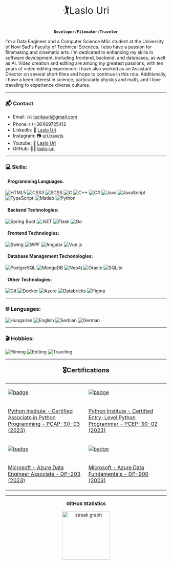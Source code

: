 <p align="center" style="font-size: 30px;">🏌Laslo Uri</p>

<p align="center"><strong><code>Developer/Filmmaker/Traveler</code></strong></p>

I'm a Data Engineer and a Computer Science MSc student at the University of Novi Sad's Faculty of Technical Sciences. I also have a passion for filmmaking and cinematic arts. I'm dedicated to enhancing my skills in software development, including frontend, backend, and databases, as well as AI. Video creation and editing are among my greatest passions, with ten years of video editing experience. I have also worked as an Assistant Director on several short films and hope to continue in this role. Additionally, I have a keen interest in science, particularly physics and math, and I love traveling to experience diverse cultures.

 ---
### 📬 Contact

- Email: ✉️ [lacikauri@gmail.com](<mailto:lacikauri@gmail.com>)
- Phone: 📞 (+381)69725412
- LinkedIn: 💼 [Laslo Uri](<http://www.linkedin.com/in/laslo-uri>)
- Instagram: 📷 [uri.travels](<https://www.instagram.com/uri.travels/>)
- Youtube: 🎥 [Laslo Uri](<https://www.youtube.com/@LasloUri>)
- GitHub: 🐱‍💻 [laslo-uri](<http://www.github.com/laslo-uri>)


 ---

### 💻 Skills:
#### &nbsp; Programming Languages:
![HTML5](<https://img.shields.io/badge/html5-%23E34F26.svg?style=for-the-badge&logo=html5&logoColor=white>)
![CSS3](<https://img.shields.io/badge/css3-%231572B6.svg?style=for-the-badge&logo=css3&logoColor=white>)
![SCSS](<https://img.shields.io/badge/scss-%231572B6.svg?style=for-the-badge&logo=sass&logoColor=white>)
![C](<https://img.shields.io/badge/c-%2300599C.svg?style=for-the-badge&logo=c&logoColor=white>)
![C++](<https://img.shields.io/badge/c++-%2300599C.svg?style=for-the-badge&logo=c%2B%2B&logoColor=white>)
![C#](<https://img.shields.io/badge/c%23-%23239120.svg?style=for-the-badge&logo=c-sharp&logoColor=white>)
![Java](<https://img.shields.io/badge/java-%23ED8B00.svg?style=for-the-badge&logo=java&logoColor=white>)
![JavaScript](<https://img.shields.io/badge/javascript-%23323330.svg?style=for-the-badge&logo=javascript&logoColor=%23F7DF1E>)
![TypeScript](<https://img.shields.io/badge/typescript-%23007ACC.svg?style=for-the-badge&logo=typescript&logoColor=white>)
![Matlab](<https://img.shields.io/badge/matlab-%230077B5.svg?style=for-the-badge&logo=mathworks&logoColor=white>)
![Python](<https://img.shields.io/badge/python-3670A0?style=for-the-badge&logo=python&logoColor=ffdd54>)

#### &nbsp; Backend Technologies:

![Spring Boot](<https://img.shields.io/badge/Spring_Boot-F2F4F9?style=for-the-badge&logo=spring-boot>)
![.NET](<https://img.shields.io/badge/.NET-5C2D91?style=for-the-badge&logo=.net&logoColor=white>)
![Flask](<https://img.shields.io/badge/Flask-000000?style=for-the-badge&logo=flask&logoColor=white>)
![Go](<https://img.shields.io/badge/go-%2300ADD8.svg?style=for-the-badge&logo=go&logoColor=white>)

#### &nbsp; Frontend Technologies:

![Swing](<https://img.shields.io/badge/Swing-01579B?style=for-the-badge&logo=java&logoColor=white>)
![WPF](<https://img.shields.io/badge/WPF-5C2D91?style=for-the-badge&logo=.net&logoColor=white>)
![Angular](<https://img.shields.io/badge/angular-%23DD0031.svg?style=for-the-badge&logo=angular&logoColor=white>)
![Vue.js](<https://img.shields.io/badge/vuejs-%2335495e.svg?style=for-the-badge&logo=vuedotjs&logoColor=%234FC08D>)

#### &nbsp; Database Management Techonologies:

![PostgreSQL](<https://img.shields.io/badge/PostgreSQL-316192?style=for-the-badge&logo=postgresql&logoColor=white>)
![MongoDB](<https://img.shields.io/badge/MongoDB-%234ea94b.svg?style=for-the-badge&logo=mongodb&logoColor=white>)
![Neo4j](<https://img.shields.io/badge/-Neo4j-008CC1?style=for-the-badge&logo=Neo4j&logoColor=white>)
![Oracle](<https://img.shields.io/badge/Oracle-F80000?style=for-the-badge&logo=oracle&logoColor=white>)
![SQLite](<https://img.shields.io/badge/SQLite-07405E?style=for-the-badge&logo=sqlite&logoColor=white>)

#### &nbsp; Other Technologies:

![Git](<https://img.shields.io/badge/git-%23F05033.svg?style=for-the-badge&logo=git&logoColor=white>)
![Docker](<https://img.shields.io/badge/docker-%230db7ed.svg?style=for-the-badge&logo=docker&logoColor=white>)
![Azure](<https://img.shields.io/badge/azure-%230072C6.svg?style=for-the-badge&logo=azure-devops&logoColor=white>)
![Databricks](<https://img.shields.io/badge/Databricks-FF3621?style=for-the-badge&logo=Databricks&logoColor=white>)
![Figma](<https://img.shields.io/badge/figma-%23F24E1E.svg?style=for-the-badge&logo=figma&logoColor=white>)

---

### 🌐 Languages:

![Hungarian](<https://img.shields.io/badge/Hungarian-%231572B6.svg?style=for-the-badge&logo=Hungary&logoColor=white>)
![English](<https://img.shields.io/badge/English-%2300599C.svg?style=for-the-badge&logo=United-States&logoColor=white>)
![Serbian](<https://img.shields.io/badge/Serbian-%23ED8B00.svg?style=for-the-badge&logo=Serbia&logoColor=white>)
![German](<https://img.shields.io/badge/German-%2320232a.svg?style=for-the-badge&logo=Germany&logoColor=white>)

---

### 🎬 Hobbies:

![Filming](<https://img.shields.io/badge/Filming-%2300599C.svg?style=for-the-badge&logo=YouTube&logoColor=white>)
![Editing](<https://img.shields.io/badge/Editing-%231572B6.svg?style=for-the-badge&logo=Adobe-Premiere-Pro&logoColor=white>)
![Traveling](<https://img.shields.io/badge/Traveling-%23ED8B00.svg?style=for-the-badge&logo=Tripadvisor&logoColor=white>)

---

<p align="center" style="font-size: 20px;"><b>🎖️Certifications</b></p>

<table>
<tr>
<td>

[<img src="https://images.credly.com/images/4e248e82-9e87-4a63-9263-250fafe5fb1f/image.png" alt="badge">](https://www.credly.com/earner/earned/badge/18d6b39a-0131-48d6-8f1f-767626384792)

</td>
<td>

[<img src="https://images.credly.com/images/b790eb12-ecb3-4b94-89be-61aa40c92e7c/image.png" alt="badge">](https://www.credly.com/earner/earned/badge/067da0c0-d856-4d2a-b1c4-298b84fb0f68)
</td>

</tr>
<tr>

<td>

[Python Institute - Certified Associate in Python Programming - PCAP-30-03 (2023)](https://www.credly.com/earner/earned/badge/18d6b39a-0131-48d6-8f1f-767626384792)

</td>
<td>

[Python Institute - Certified Entry-Level Python Programmer - PCEP-30-02 (2023)](https://www.credly.com/earner/earned/badge/067da0c0-d856-4d2a-b1c4-298b84fb0f68)

</td>

</tr>

<td>

[<img src="https://images.credly.com/images/61542181-0e8d-496c-a17c-3d4bf590eda1/azure-data-engineer-associate-600x600.png" alt="badge">](https://www.credly.com/earner/earned/badge/aa52b10b-83bb-43b0-92a4-599aaed5a876)

</td>
<td>

[<img src="https://images.credly.com/images/70eb1e3f-d4de-4377-a062-b20fb29594ea/azure-data-fundamentals-600x600.png" alt="badge">](https://www.credly.com/earner/earned/badge/0c128efb-a929-4656-99ac-dc2f31305252)

</td>
</tr>

<tr>
<td>

[Microsoft - Azure Data Engineer Associate - DP-203 (2023)](https://www.credly.com/earner/earned/badge/aa52b10b-83bb-43b0-92a4-599aaed5a876)

</td>
<td>

[Microsoft - Azure Data Fundamentals - DP-900 (2023)](https://www.credly.com/earner/earned/badge/0c128efb-a929-4656-99ac-dc2f31305252)

</td>
</tr>
</table>

---

<div align="center">

<p align="center" style="font-size: 15px;"><b>GitHub Statistics</b></p>

<img src="https://streak-stats.demolab.com?user=laslo-uri&locale=en&mode=daily&theme=blue_navy&hide_border=false&border_radius=5&order=3" height="150" alt="streak graph"/>
</div>
